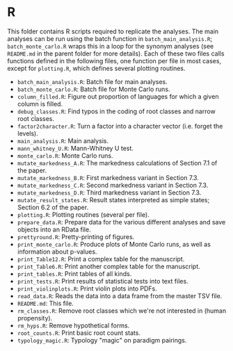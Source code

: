 # R

This folder contains R scripts required to replicate the analyses. The main analyses can be run using the batch function in `batch_main_analysis.R`; `batch_monte_carlo.R` wraps this in a loop for the synonym analyses (see `README.md` in the parent folder for more details). Each of these two files calls functions defined in the following files, one function per file in most cases, except for `plotting.R`, which defines several plotting routines.

* `batch_main_analysis.R`: Batch file for main analyses.
* `batch_monte_carlo.R`: Batch file for Monte Carlo runs.
* `column_filled.R`: Figure out proportion of languages for which a given column is filled.
* `debug_classes.R`: Find typos in the coding of root classes and narrow root classes.
* `factor2character.R`: Turn a factor into a character vector (i.e. forget the levels).
* `main_analysis.R`: Main analysis.
* `mann_whitney_U.R`: Mann-Whitney U test.
* `monte_carlo.R`: Monte Carlo runs.
* `mutate_markedness_A.R`: The markedness calculations of Section 7.1 of the paper.
* `mutate_markedness_B.R`: First markedness variant in Section 7.3.
* `mutate_markedness_C.R`: Second markedness variant in Section 7.3.
* `mutate_markedness_D.R`: Third markedness variant in Section 7.3.
* `mutate_result_states.R`: Result states interpreted as simple states; Section 6.2 of the paper.
* `plotting.R`: Plotting routines (several per file).
* `prepare_data.R`: Prepare data for the various different analyses and save objects into an RData file.
* `prettyround.R`: Pretty-printing of figures.
* `print_monte_carlo.R`: Produce plots of Monte Carlo runs, as well as information about p-values.
* `print_Table12.R`: Print a complex table for the manuscript.
* `print_Table6.R`: Print another complex table for the manuscript.
* `print_tables.R`: Print tables of all kinds.
* `print_tests.R`: Print results of statistical tests into text files.
* `print_violinplots.R`: Print violin plots into PDFs.
* `read_data.R`: Reads the data into a data frame from the master TSV file.
* `README.md`: This file.
* `rm_classes.R`: Remove root classes which we're not interested in (human propensity).
* `rm_hyps.R`: Remove hypothetical forms.
* `root_counts.R`: Print basic root count stats.
* `typology_magic.R`: Typology "magic" on paradigm pairings.
